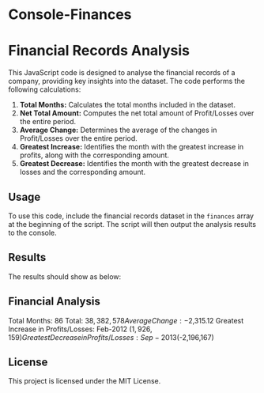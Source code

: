 # Console-Finances
# Financial Records Analysis

This JavaScript code is designed to analyse the financial records of a company, providing key insights into the dataset. The code performs the following calculations:

1. **Total Months:** Calculates the total months included in the dataset.
2. **Net Total Amount:** Computes the net total amount of Profit/Losses over the entire period.
3. **Average Change:** Determines the average of the changes in Profit/Losses over the entire period.
4. **Greatest Increase:** Identifies the month with the greatest increase in profits, along with the corresponding amount.
5. **Greatest Decrease:** Identifies the month with the greatest decrease in losses and the corresponding amount.

## Usage

To use this code, include the financial records dataset in the `finances` array at the beginning of the script. The script will then output the analysis results to the console.

## Results

The results should show as below:

Financial Analysis
----------------------------
Total Months: 86
Total: $38,382,578
Average Change: -$2,315.12
Greatest Increase in Profits/Losses: Feb-2012 ($1,926,159)
Greatest Decrease in Profits/Losses: Sep-2013 ($-2,196,167)

## License 
This project is licensed under the MIT License.

